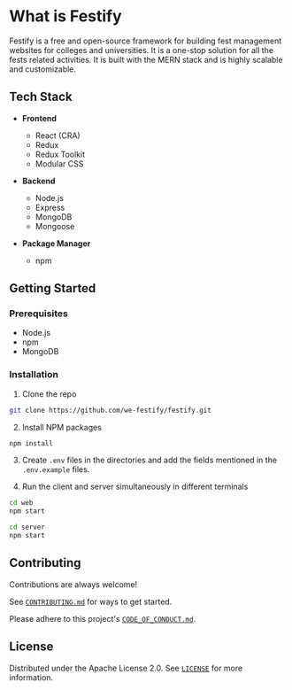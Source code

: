 # What is Festify

Festify is a free and open-source framework for building fest management websites for colleges and universities. It is a one-stop solution for all the fests related activities. It is built with the MERN stack and is highly scalable and customizable.

## Tech Stack

- **Frontend**

  - React (CRA)
  - Redux
  - Redux Toolkit
  - Modular CSS

- **Backend**

  - Node.js
  - Express
  - MongoDB
  - Mongoose

- **Package Manager**
  - npm

## Getting Started

### Prerequisites

- Node.js
- npm
- MongoDB

### Installation

1. Clone the repo

```bash
git clone https://github.com/we-festify/festify.git
```

2. Install NPM packages

```bash
npm install
```

3. Create `.env` files in the directories and add the fields mentioned in the `.env.example` files.

4. Run the client and server simultaneously in different terminals

```bash
cd web
npm start
```

```bash
cd server
npm start
```

## Contributing

Contributions are always welcome!

See [`CONTRIBUTING.md`](CONTRIBUTING.md) for ways to get started.

Please adhere to this project's [`CODE_OF_CONDUCT.md`](CODE_OF_CONDUCT.md).

## License

Distributed under the Apache License 2.0. See [`LICENSE`](LICENSE) for more information.
